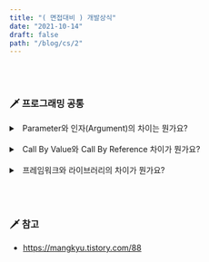 ```yaml
---
title: "( 면접대비 ) 개발상식"
date: "2021-10-14"
draft: false
path: "/blog/cs/2"
---
```


<br>
<br>

### 🗡 프로그래밍 공통

<details>
<summary>&nbsp; Parameter와 인자(Argument)의 차이는 뭔가요?</summary>
<p>

- Parameter는 함수를 선언할 때 사용된 변수이고 Argument는 함수가 호출되었을 때 파라미터로 전달된 실제 값이다.

</p>
</details>

<br>

<details>
<summary>&nbsp; Call By Value와 Call By Reference 차이가 뭔가요?</summary>
<p>

- 데이터를 접근하는 방법이 다르다.
- Call By Value는 데이터의 값을 복사하여 사용한다.
- Call By Reference는 인자의 메모리 주소를 참조하여 사용한다.
- Call By Value는 메모리 공간을 더 사용하고 느리지만 side effect를 일으키지 않는다.

</p>
</details>

<br>

<details>
<summary>&nbsp; 프레임워크와 라이브러리의 차이가 뭔가요?</summary>
<p>

- 흐름을 제어하는 주체에 차이가 있다.
- 프레임워크는 전체적 흐름을 제어하며 그 흐름안에서 사용자의 코드가 동작하게 된다.
- 라이브러리는 사용자가 흐름을 제어하여 필요한 상황에 사용된다.

</p>
</details>

<br>

<br>
<br>

### 🗡 참고

- https://mangkyu.tistory.com/88
